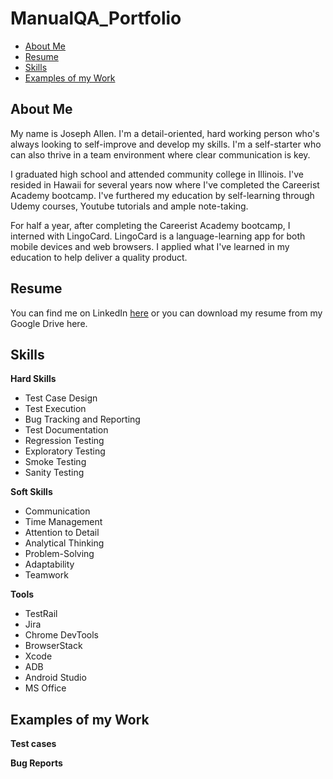 # ManualQA_Portfolio
- [About Me](#about-me)
- [Resume](#resume)
- [Skills](#skills)
- [Examples of my Work](#examples-of-my-work)

## About Me
My name is Joseph Allen. I'm a detail-oriented, hard working person who's always looking to self-improve and develop my skills. I'm a self-starter who can also thrive in a team environment where clear communication is key.

I graduated high school and attended community college in Illinois. I've resided in Hawaii for several years now where I've completed the Careerist Academy bootcamp. I've furthered my education by self-learning through Udemy courses, Youtube tutorials and ample note-taking.

For half a year, after completing the Careerist Academy bootcamp, I interned with LingoCard. LingoCard is a language-learning app for both mobile devices and web browsers. I applied what I've learned in my education to help deliver a quality product.

## Resume
You can find me on LinkedIn [here](https://www.linkedin.com/in/josephallen55/) or you can download my resume from my Google Drive here.

## Skills
__Hard Skills__
- Test Case Design
- Test Execution
- Bug Tracking and Reporting
- Test Documentation
- Regression Testing
- Exploratory Testing
- Smoke Testing
- Sanity Testing

__Soft Skills__
- Communication
- Time Management
- Attention to Detail
- Analytical Thinking
- Problem-Solving
- Adaptability
- Teamwork

__Tools__
- TestRail
- Jira
- Chrome DevTools
- BrowserStack
- Xcode
- ADB
- Android Studio
- MS Office

## Examples of my Work
__Test cases__

__Bug Reports__
